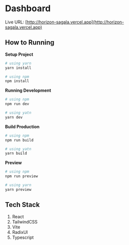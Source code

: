 # Dashboard

Live URL: [http://horizon-sagala.vercel.app](http://horizon-sagala.vercel.app)

## How to Running

**Setup Project**

```bash
# using yarn
yarn install

# using npm
npm install
```

**Running Development**

```bash
# using npm
npm run dev

# using yatn
yarn dev
```

**Build Production**

```bash
# using npm
npm run build

# using yatn 
yarn build
```
**Preview**

```bash
# using npm
npm run preview

# using yarn 
yarn preview
```

## Tech Stack
1. React
2. TailwindCSS
3. Vite
4. RadixUI
5. Typescript

